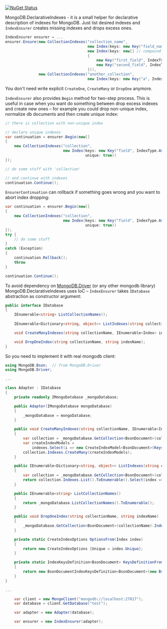 [![NuGet Status](https://img.shields.io/nuget/v/MongoDB.DeclarativeIndexes)](https://www.nuget.org/packages/MongoDB.DeclarativeIndexes)

MongoDB.DeclarativeIndexes - it is a small helper for declarative description of indexes for MongoDB.
Just list desired indexes and `IndexEnsurer` creates missing indexes and drops excess ones.


```c#
IndexEnsurer ensurer = ...
ensurer.Ensure(new CollectionIndexes("collection_name",
                                     new Index(keys: new Key("field_name", IndexType.Ascending)),
                                     new Index(keys: new[] // compound index
                                     {
                                         new Key("first_field", IndexType.Ascending),
                                         new Key("second_field", IndexType.Descending)
                                     })),
               new CollectionIndexes("another_collection",
                                     new Index(keys: new Key("a", IndexType.Ascending))));
```

You don't need write explicit `CreateOne`, `CreateMany` or `DropOne` anymore.

`IndexEnsurer` also provides `Begin` method for two-step process. This is useful in case when you want do something
between drop excess indexes and create new ones – for example you could drop non-unique index, normalize db documents
and then create unique index:

```c#
// there is collection with non-unique index

// declare unique indexes
var continuation = ensurer.Begin(new[]
{
    new CollectionIndexes("collection",
                          new Index(keys: new Key("field", IndexType.Ascending),
                                    unique: true))
});

// do some stuff with 'collection'

// and continue with indexes
continuation.Continue();
```

`EnsurerContinuation` can rollback if something goes wrong and you want to abort index dropping:

```c#
var continuation = ensurer.Begin(new[]
{
    new CollectionIndexes("collection",
                          new Index(keys: new Key("field", IndexType.Ascending),
                                    unique: true))
});
try {
    // do some stuff 
}
catch (Exception)
{
    continuation.Rollback();
    throw
}

continuation.Continue();
```

To avoid dependency on [MongoDB.Driver](https://www.nuget.org/packages/MongoDB.Driver/) (or any other mongodb library)
MongoDB.DeclarativeIndexes uses IoC – `IndexEnsurer` takes `IDatabase` abstraction as constructor argument:
```c#
public interface IDatabase
{
    IEnumerable<string> ListCollectionNames();
    
    IEnumerable<Dictionary<string, object>> ListIndexes(string collectionName);

    void CreateManyIndexes(string collectionName, IEnumerable<Index> indexes);

    void DropOneIndex(string collectionName, string indexName);
}
```
So you need to implement it with real mongodb client:
```c#
using MongoDB.Bson;  // from MongoDB.Driver
using MongoDB.Driver;

...

class Adapter : IDatabase
{
    private readonly IMongoDatabase _mongoDatabase;

    public Adapter(IMongoDatabase mongoDatabase)
    {
        _mongoDatabase = mongoDatabase;
    }

    public void CreateManyIndexes(string collectionName, IEnumerable<Index> indexes)
    {
        var collection = _mongoDatabase.GetCollection<BsonDocument>(collectionName);
        var createIndexModels =
            indexes.Select(i => new CreateIndexModel<BsonDocument>(KeysDefinitionFrom(i), OptionsFrom(i)));
        collection.Indexes.CreateMany(createIndexModels);
    }

    public IEnumerable<Dictionary<string, object>> ListIndexes(string collectionName)
    {
        var collection = _mongoDatabase.GetCollection<BsonDocument>(collectionName);
        return collection.Indexes.List().ToEnumerable().Select(index => index.ToDictionary());
    }

    public IEnumerable<string> ListCollectionNames()
    {
        return _mongoDatabase.ListCollectionNames().ToEnumerable();
    }

    public void DropOneIndex(string collectionName, string indexName)
    {
        _mongoDatabase.GetCollection<BsonDocument>(collectionName).Indexes.DropOne(indexName);
    }

    private static CreateIndexOptions OptionsFrom(Index index)
    {
        return new CreateIndexOptions {Unique = index.Unique};
    }

    private static IndexKeysDefinition<BsonDocument> KeysDefinitionFrom(Index index)
    {
        return new BsonDocumentIndexKeysDefinition<BsonDocument>(new BsonDocument(index.ToDb()));
    }
}

...

    var client = new MongoClient("mongodb://localhost:27017");
    var database = client.GetDatabase("test");

    var adapter = new Adapter(database);

    var ensurer = new IndexEnsurer(adapter);
```